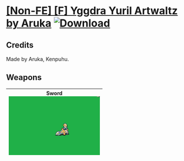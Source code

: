# [\[Non-FE\] \[F\] Yggdra Yuril Artwaltz by Aruka](./) [![Download](https://img.shields.io/badge/Download-%5BNon--FE%5D%20%5BF%5D%20Yggdra%20Yuril%20Artwaltz%20by%20Aruka-red)](https://minhaskamal.github.io/DownGit/#/home?url=https://github.com/Klokinator/FE-Repo/tree/main/Battle%20Animations/Bards,%20Dancers,%20Suppliers,%20Misc/%5BNon-FE%5D%20%5BF%5D%20Yggdra%20Yuril%20Artwaltz%20by%20Aruka)
## Credits

Made by Aruka, Kenpuhu.

## Weapons

| <b>Sword</b><br/><img alt="Sword animation" src="./1.%20Sword/Sword.gif"/> |
| :---: |

